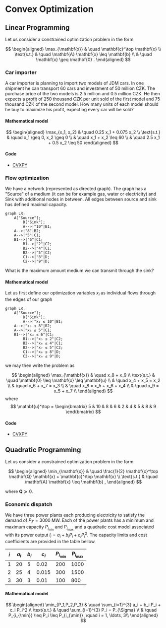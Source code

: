 # Convex Optimization

## Linear Programming

Let us consider a constrained optimization problem in the form

$$
\begin{aligned}
	\max_{\mathbf{x}} & \quad \mathbf{c}^\top \mathbf{x} \\
	\text{s.t.} & \quad \mathbf{A} \mathbf{x} \leq \mathbf{b} \\
	            & \quad \mathbf{x} \geq \mathbf{0} .
\end{aligned}
$$


### Car importer
A car importer is planning to import two models of JDM cars. In one shipment he can transport 60 cars and investment of 50 million CZK. The purchase price of the two models is 2.5 million and 0.5 million CZK. He then expects a profit of 250 thousand CZK per unit sold of the first model and 75 thousand CZK of the second model. How many units of each model should he buy to maximize his profit, expecting every car will be sold?

#### Mathematical model
$$
\begin{aligned}
	\max_{x_1, x_2} & \quad 0.25 x_1 + 0.075 x_2 \\
	\text{s.t.} & \quad x_1 \geq 0, x_2 \geq 0 \\
							& \quad x_1 + x_2 \leq 60 \\
							& \quad 2.5 x_1 + 0.5 x_2 \leq 50
\end{aligned}
$$

#### Code
- [CVXPY](car_import.py)

### Flow optimization
We have a network (represented as directed graph). The graph has a "Source" of a medium (it can be for example gas, water or electricity) and Sink with additional nodes in between. All edges between source and sink has defined maximal capacity.

```mermaid
graph LR;
    A["Source"];
		D["Sink"];
		A-->|"10"|B1;
    A-->|"8"|B2;
    A-->|"5"|C1;
    B1-->|"6"|C1;
		B1-->|"2"|C2;
		B2-->|"4"|C1;
		B2-->|"5"|C2;
		C1-->|"8"|D;
		C2-->|"9"|D;
```
What is the maximum amount medium we can transmit through the sink?

#### Mathematical model

Let us first define our optimization variables $x_i$ as individual flows through the edges of our graph

```mermaid
graph LR;
    A["Source"];
		D["Sink"];
		A-->|"x₂ ≤ 10"|B1;
    A-->|"x₃ ≤ 8"|B2;
    A-->|"x₁ ≤ 5"|C1;
    B1-->|"x₄ ≤ 6"|C1;
		B1-->|"x₅ ≤ 2"|C2;
		B2-->|"x₆ ≤ 4"|C1;
		B2-->|"x₇ ≤ 5"|C2;
		C1-->|"x₈ ≤ 8"|D;
		C2-->|"x₉ ≤ 9"|D;
```

we may then write the problem as

$$
\begin{aligned}
	\max_{\mathbf{x}} & \quad x_8 + x_9 \\
	\text{s.t.} & \quad \mathbf{0} \leq \mathbf{x} \leq \mathbf{u} \\
							& \quad x_4 + x_5 = x_2 \\
	            & \quad x_6 + x_7 = x_3 \\
	            & \quad x_8 = x_5 + x_6 + x_4 \\
	            & \quad x_9 = x_5 + x_7 \\
\end{aligned}
$$
where
$$
\mathbf{u}^\top = \begin{bmatrix} 5 & 10 & 8 & 6 & 2 & 4 & 5 & 8 & 9 \end{bmatrix}
$$

#### Code
- [CVXPY](flow.py)

## Quadratic Programming

Let us consider a constrained optimization problem in the form

$$
\begin{aligned}
	\min_{\mathbf{x}} & \quad \frac{1}{2} \mathbf{x}^\top \mathbf{Q} \mathbf{x} + \mathbf{c}^\top \mathbf{x} \\
	\text{s.t.} & \quad \mathbf{A} \mathbf{x} \leq \mathbf{b} ,
\end{aligned}
$$

where $\mathbf{Q} \succeq 0$.

### Economic dispatch
We have three power plants each producing electricity to satisfy the demand of $P_{\Sigma} = 3000$ MW. Each of the power plants has a minimum and maximum capacity $P_{i_{\min}}$ and $P_{i_{\max}}$ and a quadratic cost model associated with its power output $l_i = a_i + b_i P_i + c_i P_i^2$. The capacity limits and cost coefficients are provided in the table bellow.

| $i$         | $a_i$ | $b_i$ | $c_i$ | $P_{i_{\min}}$    | $P_{i_{\max}}$    |
|-------------|-------|-------|-------|-------------------|-------------------|
| 1           | 20    | 5     | 0.02  | 200               | 1000              |
| 2           | 25    | 4     | 0.015 | 300               | 1500              |
| 3           | 30    | 3     | 0.01  | 100               | 800               |

#### Mathematical model

$$
\begin{aligned}
	\min_{P_1,P_2,P_3} & \quad \sum_{i=1}^{3} a_i + b_i P_i + c_i P_i^2 \\
	\text{s.t.} & \quad \sum_{i=1}^{3} P_i = P_{\Sigma} \\
	            & \quad P_{i_{\min}} \leq P_i \leq P_{i_{\min}} ,\quad i = 1, \ldots, 3\\
\end{aligned}
$$
